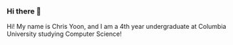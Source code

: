 ### Hi there 👋
Hi! My name is Chris Yoon, and I am a 4th year undergraduate at Columbia University studying Computer Science!
